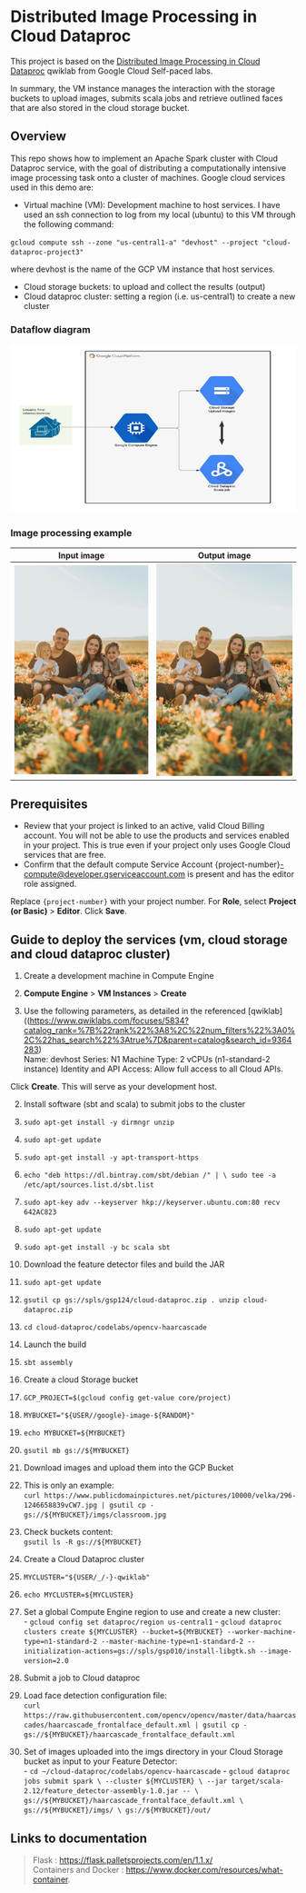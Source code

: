 # Distributed Image Processing in Cloud Dataproc
This project is based on the [Distributed Image Processing in Cloud Dataproc](https://www.qwiklabs.com/focuses/5834?catalog_rank=%7B%22rank%22%3A8%2C%22num_filters%22%3A0%2C%22has_search%22%3Atrue%7D&parent=catalog&search_id=9364283) qwiklab from Google Cloud Self-paced labs.

In summary, the VM instance manages the interaction with the storage buckets to upload images, submits scala jobs and retrieve outlined faces that are also stored in the cloud storage bucket.


## Overview
This repo shows how to implement an Apache Spark cluster with Cloud Dataproc service, with the goal of distributing a computationally intensive image processing task onto a cluster of machines. Google cloud services used in this demo are:

- Virtual machine (VM): Development machine to host services. I have used an ssh connection to log from my local (ubuntu) to this VM through the following command:

`gcloud compute ssh --zone "us-central1-a" "devhost" --project "cloud-dataproc-project3"`

 where devhost is the name of the GCP VM instance that host services.

- Cloud storage buckets: to upload and collect the results (output)
- Cloud dataproc cluster: setting a region (i.e. us-central1) to create a new cluster


### Dataflow diagram
![](img_files/GCP_dataproc.png)


### Image processing example
Input image             |  Output image
:-------------------------:|:-------------------------:
![](img_files/family_photo.jpeg)  |  ![](img_files/out_family_photo_output.jpeg)


## Prerequisites

- Review that your project is linked to an active, valid Cloud Billing account. You will not be able to use the products and services enabled in your project. This is true even if your project only uses Google Cloud services that are free.
- Confirm that the default compute Service Account {project-number}-compute@developer.gserviceaccount.com is present and has the editor role assigned.

Replace `{project-number}` with your project number.
For **Role**, select **Project (or Basic)** > **Editor**. Click **Save**.


## Guide to deploy the services (vm, cloud storage and cloud dataproc cluster)

1. Create a development machine in Compute Engine

  1. **Compute Engine** > **VM Instances** > **Create**
  1. Use the following parameters, as detailed in the referenced [qwiklab]((https://www.qwiklabs.com/focuses/5834?catalog_rank=%7B%22rank%22%3A8%2C%22num_filters%22%3A0%2C%22has_search%22%3Atrue%7D&parent=catalog&search_id=9364283)  
    Name: devhost
    Series: N1
    Machine Type: 2 vCPUs (n1-standard-2 instance)
    Identity and API Access: Allow full access to all Cloud APIs.

Click **Create**. This will serve as your development host.

2. Install software (sbt and scala) to submit jobs to the cluster

  1. `sudo apt-get install -y dirmngr unzip`
  1. `sudo apt-get update`
  1. `sudo apt-get install -y apt-transport-https`
  1. `echo "deb https://dl.bintray.com/sbt/debian /" | \
       sudo tee -a /etc/apt/sources.list.d/sbt.list`
  1. `sudo apt-key adv --keyserver hkp://keyserver.ubuntu.com:80 recv 642AC823`
  1. `sudo apt-get update`
  1. `sudo apt-get install -y bc scala sbt`

3. Download the feature detector files and build the JAR

  1. `sudo apt-get update`
  2. `gsutil cp gs://spls/gsp124/cloud-dataproc.zip .
     unzip cloud-dataproc.zip`
  3. `cd cloud-dataproc/codelabs/opencv-haarcascade`

4. Launch the build

  1. `sbt assembly`

5. Create a cloud Storage bucket

  1. `GCP_PROJECT=$(gcloud config get-value core/project)`
  1. `MYBUCKET="${USER//google}-image-${RANDOM}"`
  1. `echo MYBUCKET=${MYBUCKET}`
  1. `gsutil mb gs://${MYBUCKET}`

6. Download images and upload them into the GCP Bucket

  1. This is only an example:  
    `curl https://www.publicdomainpictures.net/pictures/10000/velka/296-1246658839vCW7.jpg | gsutil cp - gs://${MYBUCKET}/imgs/classroom.jpg`
  1. Check buckets content:  
    `gsutil ls -R gs://${MYBUCKET}`

7. Create a Cloud Dataproc cluster

  1. `MYCLUSTER="${USER/_/-}-qwiklab"`
  1. `echo MYCLUSTER=${MYCLUSTER}`
  1. Set a global Compute Engine region to use and create a new cluster:  
    - `gcloud config set dataproc/region us-central1`
    - `gcloud dataproc clusters create ${MYCLUSTER} --bucket=${MYBUCKET} --worker-machine-type=n1-standard-2 --master-machine-type=n1-standard-2 --initialization-actions=gs://spls/gsp010/install-libgtk.sh --image-version=2.0`  

8. Submit a job to Cloud dataproc  

  1. Load face detection configuration file:  
  `curl https://raw.githubusercontent.com/opencv/opencv/master/data/haarcascades/haarcascade_frontalface_default.xml | gsutil cp - gs://${MYBUCKET}/haarcascade_frontalface_default.xml`
  1. Set of images uploaded into the imgs directory in your Cloud Storage bucket as input to your Feature Detector:  
    - `cd ~/cloud-dataproc/codelabs/opencv-haarcascade`
    - `gcloud dataproc jobs submit spark \
    --cluster ${MYCLUSTER} \
    --jar target/scala-2.12/feature_detector-assembly-1.0.jar -- \
    gs://${MYBUCKET}/haarcascade_frontalface_default.xml \
    gs://${MYBUCKET}/imgs/ \
    gs://${MYBUCKET}/out/`
  







## Links to documentation

> Flask :  https://flask.palletsprojects.com/en/1.1.x/    
> Containers and Docker : https://www.docker.com/resources/what-container.
